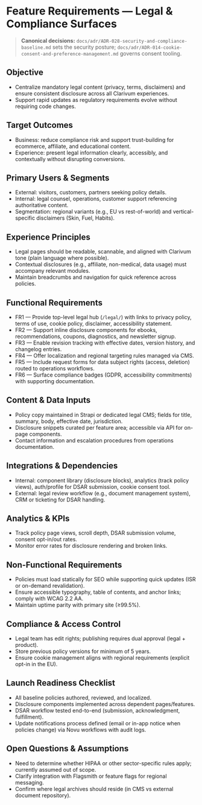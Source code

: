 # Feature Requirements — Legal & Compliance Surfaces

> **Canonical decisions:** `docs/adr/ADR-028-security-and-compliance-baseline.md` sets the security posture; `docs/adr/ADR-014-cookie-consent-and-preference-management.md` governs consent tooling.

## Objective
- Centralize mandatory legal content (privacy, terms, disclaimers) and ensure consistent disclosure across all Clarivum experiences.
- Support rapid updates as regulatory requirements evolve without requiring code changes.

## Target Outcomes
- Business: reduce compliance risk and support trust-building for ecommerce, affiliate, and educational content.
- Experience: present legal information clearly, accessibly, and contextually without disrupting conversions.

## Primary Users & Segments
- External: visitors, customers, partners seeking policy details.
- Internal: legal counsel, operations, customer support referencing authoritative content.
- Segmentation: regional variants (e.g., EU vs rest-of-world) and vertical-specific disclaimers (Skin, Fuel, Habits).

## Experience Principles
- Legal pages should be readable, scannable, and aligned with Clarivum tone (plain language where possible).
- Contextual disclosures (e.g., affiliate, non-medical, data usage) must accompany relevant modules.
- Maintain breadcrumbs and navigation for quick reference across policies.

## Functional Requirements
- FR1 — Provide top-level legal hub (`/legal/`) with links to privacy policy, terms of use, cookie policy, disclaimer, accessibility statement.
- FR2 — Support inline disclosure components for ebooks, recommendations, coupons, diagnostics, and newsletter signup.
- FR3 — Enable revision tracking with effective dates, version history, and changelog entries.
- FR4 — Offer localization and regional targeting rules managed via CMS.
- FR5 — Include request forms for data subject rights (access, deletion) routed to operations workflows.
- FR6 — Surface compliance badges (GDPR, accessibility commitments) with supporting documentation.

## Content & Data Inputs
- Policy copy maintained in Strapi or dedicated legal CMS; fields for title, summary, body, effective date, jurisdiction.
- Disclosure snippets curated per feature area; accessible via API for on-page components.
- Contact information and escalation procedures from operations documentation.

## Integrations & Dependencies
- Internal: component library (disclosure blocks), analytics (track policy views), auth/profile for DSAR submission, cookie consent tool.
- External: legal review workflow (e.g., document management system), CRM or ticketing for DSAR handling.

## Analytics & KPIs
- Track policy page views, scroll depth, DSAR submission volume, consent opt-in/out rates.
- Monitor error rates for disclosure rendering and broken links.

## Non-Functional Requirements
- Policies must load statically for SEO while supporting quick updates (ISR or on-demand revalidation).
- Ensure accessible typography, table of contents, and anchor links; comply with WCAG 2.2 AA.
- Maintain uptime parity with primary site (≥99.5%).

## Compliance & Access Control
- Legal team has edit rights; publishing requires dual approval (legal + product).
- Store previous policy versions for minimum of 5 years.
- Ensure cookie management aligns with regional requirements (explicit opt-in in the EU).

## Launch Readiness Checklist
- All baseline policies authored, reviewed, and localized.
- Disclosure components implemented across dependent pages/features.
- DSAR workflow tested end-to-end (submission, acknowledgment, fulfillment).
- Update notifications process defined (email or in-app notice when policies change) via Novu workflows with audit logs.

## Open Questions & Assumptions
- Need to determine whether HIPAA or other sector-specific rules apply; currently assumed out of scope.
- Clarify integration with Flagsmith or feature flags for regional messaging.
- Confirm where legal archives should reside (in CMS vs external document repository).
